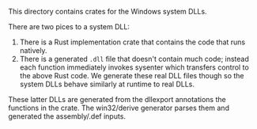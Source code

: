 This directory contains crates for the Windows system DLLs.

There are two pices to a system DLL:

1. There is a Rust implementation crate that contains the code that runs
   natively.
2. There is a generated `.dll` file that doesn't contain much code; instead each
   function immediately invokes sysenter which transfers control to the above
   Rust code. We generate these real DLL files though so the system DLLs behave
   similarly at runtime to real DLLs.

These latter DLLs are generated from the dllexport annotations the functions in
the crate. The win32/derive generator parses them and generated the
assembly/.def inputs.

